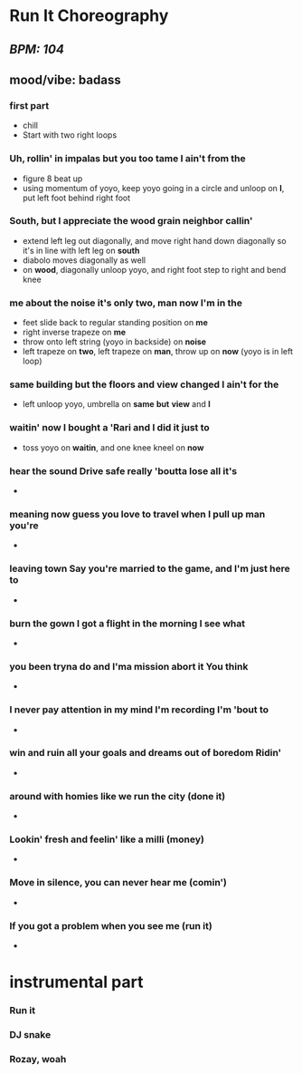# **Run It Choreography**
## *BPM: 104*
## mood/vibe: badass

### first part
* chill
* Start with two right loops

### Uh, rollin' in impalas but you too tame I ain't from the
* figure 8 beat up
* using momentum of yoyo, keep yoyo going in a circle and unloop on **I**, put left foot behind right foot
### South, but I appreciate the wood grain neighbor callin'
* extend left leg out diagonally, and move right hand down diagonally so it's in line with left leg on **south**
* diabolo moves diagonally as well
* on **wood**, diagonally unloop yoyo, and right foot step to right and bend knee
### me about the noise it's only two, man now I'm in the
* feet slide back to regular standing position on **me**
* right inverse trapeze on **me**
* throw onto left string (yoyo in backside) on **noise** 
* left trapeze on **two**, left trapeze on **man**, throw up on **now** (yoyo is in left loop)
### same building but the floors and view changed I ain't for the
* left unloop yoyo, umbrella on **same** **but** **view** and **I** 
### waitin' now I bought a 'Rari and I did it just to
* toss yoyo on **waitin**, and one knee kneel on **now** 
### hear the sound Drive safe really 'boutta lose all it's
* 
### meaning now guess you love to travel when I pull up man you're
* 
### leaving town Say you're married to the game, and I'm just here to
* 
### burn the gown I got a flight in the morning I see what
* 
### you been tryna do and I'ma mission abort it You think
* 
### I never pay attention in my mind I'm recording I'm 'bout to
* 
### win and ruin all your goals and dreams out of boredom Ridin'
* 
### around with homies like we run the city (done it)
* 
### Lookin' fresh and feelin' like a milli (money)
* 
### Move in silence, you can never hear me (comin')
* 
### If you got a problem when you see me (run it)
*

# instrumental part
### Run it

### DJ snake

### Rozay, woah